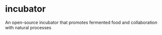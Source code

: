 # incubator
An open-source incubator that promotes fermented food and collaboration with natural processes
